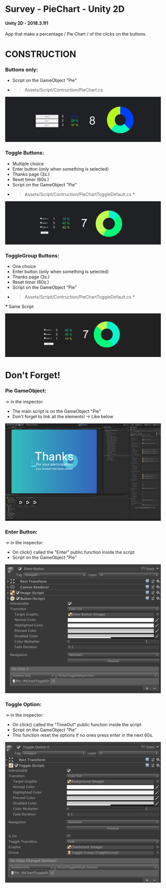 # Survey - PieChart - Unity 2D


#### Unity 2D - 2018.3.1f1
App that make a percentage / Pie Chart / of the clicks on the buttons.


# CONSTRUCTION
### Buttons only:
- Script on the GameObject "Pie"
- > Assets/Script/Contruction/PieChart.cs

![Screenshot](Screenshot/ConstructionScene/Buttons.png)


### Toggle Buttons:
- Multiple choice
- Enter button (only when something is selected)
- Thanks page (3s.)
- Reset timer (60s.)
- Script on the GameObject "Pie"
- > Assets/Script/Contruction/PieChartToggleDefault.cs _*_

![Screenshot](Screenshot/ConstructionScene/Toggle.png)


### ToggleGroup Buttons:
- One choice
- Enter button (only when something is selected)
- Thanks page (3s.)
- Reset timer (60s.)
- Script on the GameObject "Pie"
- > Assets/Script/Contruction/PieChartToggleDefault.cs _*_

**_*_**
Same Script 

![Screenshot](Screenshot/ConstructionScene/ToggleGroup.png)

# Don't Forget!

### Pie GameObject:

-> in the inspector:
- The main script is on the GameObject "Pie" 
- Don't forget to link all the elements! -> Like below 

![Screenshot](Screenshot/GameObjectPie.png)

### Enter Button:

-> in the inspector:
- On click() called the "Enter" public function inside the script
- Script on the GameObject "Pie"

![Screenshot](Screenshot/EnterButton.png)

### Toggle Option:

-> in the inspector:
- On click() called the "TimeOut" public function inside the script
- Script on the GameObject "Pie"
- This function reset the options if no ones press enter in the next 60s.

![Screenshot](Screenshot/ToggleOption.png)